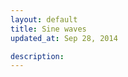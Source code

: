 ```yaml
---
layout: default
title: Sine waves
updated_at: Sep 28, 2014

description:
---
```


<script type="text/paperscript" canvas="canvas-0002">

  var y = view.size.height / 2;
  var width = view.size.width * 0.9;
  var vector = new Point({
        angle: 45,
        length: width / 5
        });
  var offset = width / 30;

  for (var i = 0; i < 40; i+=3) {
    var path = new Path();
    vector.length += i;
    path.segments = [
      [[offset, y], null, vector.rotate(-90-i)],
      [[width / 2, y], vector.rotate(-180+i), vector.rotate(i)],
      [[width - offset, y], vector.rotate(90-i), null]
    ];
    path.strokeColor = '#0074d9';
  }

  project.activeLayer.position = view.center;
</script>

<canvas id="canvas-0002" height="300"></canvas>
